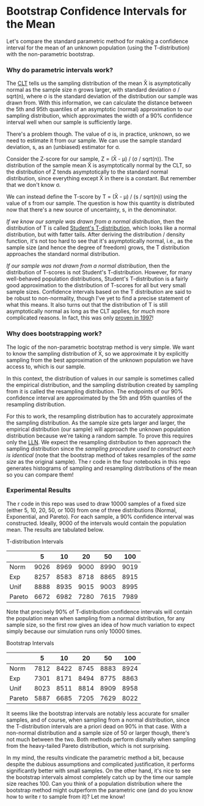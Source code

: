 # Bootstrap Confidence Intervals for the Mean

Let's compare the standard parametric method for making a confidence interval for the mean of an unknown population (using the T-distribution) with the non-parametric bootstrap.

### Why do parametric intervals work?

The [CLT]((http://en.wikipedia.org/wiki/Central_limit_theorem)) tells us the sampling distribution of the mean X̄ is asymptotically normal as the sample size n grows larger, with standard deviation σ / sqrt(n), where σ is the standard deviation of the distribution our sample was drawn from. With this information, we can calculate the distance between the 5th and 95th quantiles of an asymptotic (normal) approximation to our sampling distribution, which approximates the width of a 90% confidence interval well when our sample is sufficiently large.

There's a problem though. The value of σ is, in practice, unknown, so we need to estimate it from our sample. We can use the sample standard deviation, s, as an (unbiased) estimator for σ. 

Consider the Z-score for our sample, Z = (X̄ - μ) / (σ / sqrt(n)). The distribution of the sample mean X̄ is asymptotically normal by the CLT, so the distribution of Z tends asymptotically to the standard normal distribution, since everything except X̄ in there is a constant. But remember that we don't know σ. 

We can instead define the T-score by T = (X̄ - μ) / (s / sqrt(n)) using the value of s from our sample. The question is how this quantity is distributed now that there's a new source of uncertainty, s, in the denominator. 

*If we know our sample was drawn from a normal distribution*, then the distribution of T is called [Student's T-distribution](https://en.wikipedia.org/wiki/Student%27s_t-distribution), which looks like a normal distribution, but with fatter tails. After deriving the distribution / density function, it's not too hard to see that it's asymptotically normal, i.e., as the sample size (and hence the degree of freedom) grows, the T distribution approaches the standard normal distribution.

*If our sample was not drawn from a normal distribution*, then the distribution of T-scores is not Student's T-distribution. However, for many well-behaved population distributions, Student's T-distribution is a fairly good approximation to the distribution of T-scores for all but very small sample sizes. Confidence intervals based on the T distribution are said to be robust to non-normality, though I've yet to find a precise statement of what this means. It also turns out that the distribution of T is still asymptotically normal as long as the CLT applies, for *much* more complicated reasons. In fact, this was only [proven in 1997](https://projecteuclid.org/download/pdf_1/euclid.aop/1024404523)!

### Why does bootstrapping work?

The logic of the non-parametric bootstrap method is very simple. We want to know the sampling distribution of X̄, so we approximate it by explicitly sampling from the best approximation of the unknown population we have access to, which is our sample.

In this context, the distribution of values in our sample is sometimes called the empirical distribution, and the sampling distribution created by sampling from it is called the resampling distribution. The endpoints of our 90% confidence interval are approximated by the 5th and 95th quantiles of the resampling distribution.

For this to work, the resampling distribution has to accurately approximate the sampling distribution. As the sample size gets larger and larger, the empirical distribution (our sample) will approach the unknown population distribution because we're taking a random sample. To prove this requires only the [LLN](http://en.wikipedia.org/wiki/Law_of_large_numbers). We expect the resampling distribution to then approach the sampling distribution since the *sampling procedure used to construct each is identical* (note that the bootstrap method of takes resamples of the *same size* as the original sample). The r code in the four notebooks in this repo generates histograms of sampling and resampling distributions of the mean so you can compare them!

### Experimental Results

The r code in this repo was used to draw 10000 samples of a fixed size (either 5, 10, 20, 50, or 100) from one of three distributions (Normal, Exponential, and Pareto). For each sample, a 90% confidence interval was constructed. Ideally, 9000 of the intervals would contain the population mean. The results are tabulated below.

T-distribution Intervals

| 	    |5    |10   |20	  |50   |100  |
|-------|-----|-----|-----|-----|-----|
|Norm   |9026 |8969 |9000 |8990 |9019 |
|Exp    |8257 |8583 |8718 |8865 |8915 |
|Unif   |8888 |8935 |9015 |9003	|8995 |
|Pareto	|6672 |6982 |7280 |7615	|7989 |

Note that precisely 90% of T-distribution confidence intervals will contain the population mean when sampling from a normal distribution, for any sample size, so the first row gives an idea of how much variation to expect simply because our simulation runs only 10000 times.

Bootstrap Intervals

|       |5    |10   |20	  |50   |100  |
|-------|-----|-----|-----|-----|-----|
|Norm   |7812 |8422 |8745 |8883 |8924 |
|Exp    |7301 |8171 |8494 |8775 |8863 |
|Unif   |8023 |8511 |8814 |8909 |8958 |
|Pareto	|5887 |6685 |7205 |7629	|8022 |

It seems like the bootstrap intervals are notably less accurate for smaller samples, and of course, when sampling from a normal distribution, since the T-distribution intervals are a priori dead on 90% in that case. With a non-normal distribution and a sample size of 50 or larger though, there's not much between the two. Both methods perform dismally when sampling from the heavy-tailed Pareto distribution, which is not surprising.

In my mind, the results vindicate the parametric method a bit, because despite the dubious assumptions and complicated justification, it performs significantly better with small samples. On the other hand, it's nice to see the bootstrap intervals almost completely catch up by the time our sample size reaches 100. Can you think of a population distribution where the bootstrap method might outperform the parametric one (and do you know how to write r to sample from it)? Let me know!



